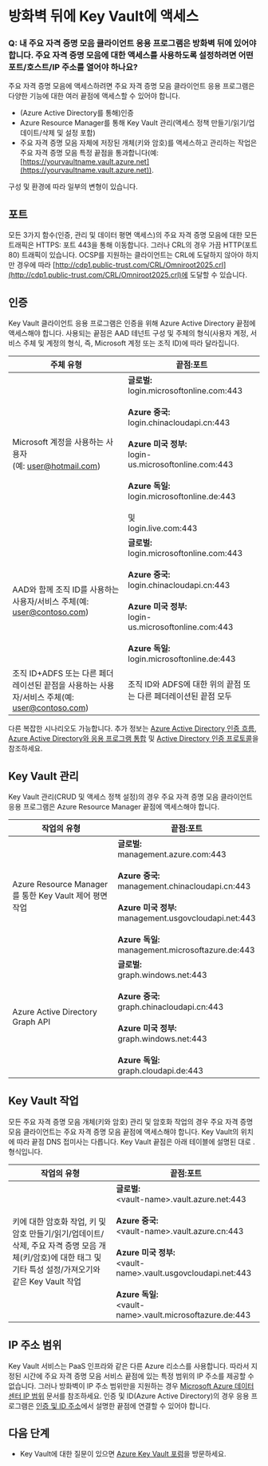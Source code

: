 <properties
	pageTitle="방화벽 뒤에 Key Vault에 액세스 | Microsoft Azure"
	description="방화벽 뒤에 있는 응용 프로그램에서 Key Vault에 액세스하는 방법을 알아봅니다"
	services="key-vault"
	documentationCenter=""
	authors="amitbapat"
	manager="mbaldwin"
	tags="azure-resource-manager"/>

<tags
	ms.service="key-vault"
	ms.workload="identity"
	ms.tgt_pltfrm="na"
	ms.devlang="na"
	ms.topic="hero-article"
	ms.date="09/13/2016"
	ms.author="ambapat"/>

# 방화벽 뒤에 Key Vault에 액세스
### Q: 내 주요 자격 증명 모음 클라이언트 응용 프로그램은 방화벽 뒤에 있어야 합니다. 주요 자격 증명 모음에 대한 액세스를 사용하도록 설정하려면 어떤 포트/호스트/IP 주소를 열어야 하나요?

주요 자격 증명 모음에 액세스하려면 주요 자격 증명 모음 클라이언트 응용 프로그램은 다양한 기능에 대한 여러 끝점에 액세스할 수 있어야 합니다.

- (Azure Active Directory를 통해)인증
- Azure Resource Manager를 통해 Key Vault 관리(액세스 정책 만들기/읽기/업데이트/삭제 및 설정 포함)
- 주요 자격 증명 모음 자체에 저장된 개체(키와 암호)를 액세스하고 관리하는 작업은 주요 자격 증명 모음 특정 끝점을 통과합니다(예: [https://yourvaultname.vault.azure.net](https://yourvaultname.vault.azure.net)).

구성 및 환경에 따라 일부의 변형이 있습니다.

## 포트

모든 3가지 함수(인증, 관리 및 데이터 평면 액세스)의 주요 자격 증명 모음에 대한 모든 트래픽은 HTTPS: 포트 443을 통해 이동합니다. 그러나 CRL의 경우 가끔 HTTP(포트 80) 트래픽이 있습니다. OCSP를 지원하는 클라이언트는 CRL에 도달하지 않아야 하지만 경우에 따라 [http://cdp1.public-trust.com/CRL/Omniroot2025.crl](http://cdp1.public-trust.com/CRL/Omniroot2025.crl)에 도달할 수 있습니다.

## 인증

Key Vault 클라이언트 응용 프로그램은 인증을 위해 Azure Active Directory 끝점에 액세스해야 합니다. 사용되는 끝점은 AAD 테넌트 구성 및 주체의 형식(사용자 계정, 서비스 주체 및 계정의 형식, 즉, Microsoft 계정 또는 조직 ID)에 따라 달라집니다.

| 주체 유형 | 끝점:포트 |
|----------------|---------------|
| Microsoft 계정을 사용하는 사용자<br>(예: user@hotmail.com) | **글로벌:**<br> login.microsoftonline.com:443<br><br> **Azure 중국:**<br> login.chinacloudapi.cn:443<br><br>**Azure 미국 정부:**<br> login-us.microsoftonline.com:443<br><br>**Azure 독일:**<br> login.microsoftonline.de:443<br><br> 및 <br>login.live.com:443 |
| AAD와 함께 조직 ID를 사용하는 사용자/서비스 주체(예: user@contoso.com) | **글로벌:**<br> login.microsoftonline.com:443<br><br> **Azure 중국:**<br> login.chinacloudapi.cn:443<br><br>**Azure 미국 정부:**<br> login-us.microsoftonline.com:443<br><br>**Azure 독일:**<br> login.microsoftonline.de:443 |
| 조직 ID+ADFS 또는 다른 페더레이션된 끝점을 사용하는 사용자/서비스 주체(예: user@contoso.com) | 조직 ID와 ADFS에 대한 위의 끝점 또는 다른 페더레이션된 끝점 모두 |

다른 복잡한 시나리오도 가능합니다. 추가 정보는 [Azure Active Directory 인증 흐름](/documentation/articles/active-directory-authentication-scenarios/), [Azure Active Directory와 응용 프로그램 통합](/documentation/articles/active-directory-integrating-applications/) 및 [Active Directory 인증 프로토콜](https://msdn.microsoft.com/library/azure/dn151124.aspx)을 참조하세요.

## Key Vault 관리

Key Vault 관리(CRUD 및 액세스 정책 설정)의 경우 주요 자격 증명 모음 클라이언트 응용 프로그램은 Azure Resource Manager 끝점에 액세스해야 합니다.

| 작업의 유형 | 끝점:포트 |
|----------------|---------------|
| Azure Resource Manager를 통한 Key Vault 제어 평면 작업<br> | **글로벌:**<br> management.azure.com:443<br><br> **Azure 중국:**<br> management.chinacloudapi.cn:443<br><br> **Azure 미국 정부:**<br> management.usgovcloudapi.net:443<br><br> **Azure 독일:**<br> management.microsoftazure.de:443 |
| Azure Active Directory Graph API | **글로벌:**<br> graph.windows.net:443<br><br> **Azure 중국:**<br> graph.chinacloudapi.cn:443<br><br> **Azure 미국 정부:**<br> graph.windows.net:443<br><br> **Azure 독일:**<br> graph.cloudapi.de:443 |

## Key Vault 작업

모든 주요 자격 증명 모음 개체(키와 암호) 관리 및 암호화 작업의 경우 주요 자격 증명 모음 클라이언트는 주요 자격 증명 모음 끝점에 액세스해야 합니다. Key Vault의 위치에 따라 끝점 DNS 접미사는 다릅니다. Key Vault 끝점은 아래 테이블에 설명된 대로 <vault-name>.<region-specific-dns-suffix> 형식입니다.

| 작업의 유형 | 끝점:포트 |
|----------------|---------------|
| 키에 대한 암호화 작업, 키 및 암호 만들기/읽기/업데이트/삭제, 주요 자격 증명 모음 개체(키/암호)에 대한 태그 및 기타 특성 설정/가져오기와 같은 Key Vault 작업 | **글로벌:**<br> &lt;vault-name&gt;.vault.azure.net:443<br><br> **Azure 중국:**<br> &lt;vault-name&gt;.vault.azure.cn:443<br><br> **Azure 미국 정부:**<br> &lt;vault-name&gt;.vault.usgovcloudapi.net:443<br><br> **Azure 독일:**<br> &lt;vault-name&gt;.vault.microsoftazure.de:443 |

## IP 주소 범위

Key Vault 서비스는 PaaS 인프라와 같은 다른 Azure 리소스를 사용합니다. 따라서 지정된 시간에 주요 자격 증명 모음 서비스 끝점에 있는 특정 범위의 IP 주소를 제공할 수 없습니다. 그러나 방화벽이 IP 주소 범위만을 지원하는 경우 [Microsoft Azure 데이터 센터 IP 범위](https://www.microsoft.com/download/details.aspx?id=41653) 문서를 참조하세요. 인증 및 ID(Azure Active Directory)의 경우 응용 프로그램은 [인증 및 ID 주소](https://support.office.com/article/Office-365-URLs-and-IP-address-ranges-8548a211-3fe7-47cb-abb1-355ea5aa88a2)에서 설명한 끝점에 연결할 수 있어야 합니다.

## 다음 단계

- Key Vault에 대한 질문이 있으면 [Azure Key Vault 포럼](https://social.msdn.microsoft.com/forums/azure/home?forum=AzureKeyVault)을 방문하세요.

<!---HONumber=AcomDC_0921_2016-->